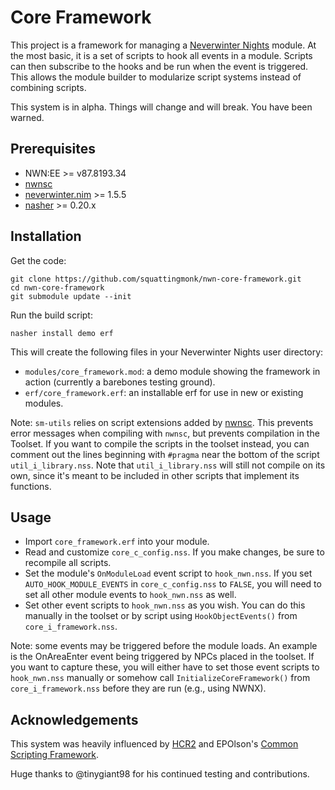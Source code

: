 # Core Framework

This project is a framework for managing a [Neverwinter
Nights](https://neverwintervault.org) module. At the most basic, it is a set of
scripts to hook all events in a module. Scripts can then subscribe to the hooks
and be run when the event is triggered. This allows the module builder to
modularize script systems instead of combining scripts.

This system is in alpha. Things will change and will break. You have been
warned.

## Prerequisites
- NWN:EE >= v87.8193.34
- [nwnsc](https://github.com/nwneetools/nwnsc)
- [neverwinter.nim](https://github.com/niv/neverwinter.nim) >= 1.5.5
- [nasher](https://github.com/squattingmonk/nasher) >= 0.20.x

## Installation
Get the code:
```
git clone https://github.com/squattingmonk/nwn-core-framework.git
cd nwn-core-framework
git submodule update --init
```

Run the build script:
```
nasher install demo erf
```

This will create the following files in your Neverwinter Nights user directory:
- `modules/core_framework.mod`: a demo module showing the framework in action
  (currently a barebones testing ground).
- `erf/core_framework.erf`: an installable erf for use in new or existing
  modules.

Note: `sm-utils` relies on script extensions added by
[nwnsc](https://github.com/nwneetools/nwnsc). This prevents error messages when
compiling with `nwnsc`, but prevents compilation in the Toolset. If you want to
compile the scripts in the toolset instead, you can comment out the lines
beginning with `#pragma` near the bottom of the script `util_i_library.nss`.
Note that `util_i_library.nss` will still not compile on its own, since it's
meant to be included in other scripts that implement its functions.

## Usage
- Import `core_framework.erf` into your module.
- Read and customize `core_c_config.nss`. If you make changes, be sure to
  recompile all scripts.
- Set the module's `OnModuleLoad` event script to `hook_nwn.nss`. If you set
  `AUTO_HOOK_MODULE_EVENTS` in `core_c_config.nss` to `FALSE`, you will need to
  set all other module events to `hook_nwn.nss` as well.
- Set other event scripts to `hook_nwn.nss` as you wish. You can do this
  manually in the toolset or by script using `HookObjectEvents()` from
  `core_i_framework.nss`.

Note: some events may be triggered before the module loads. An example is the
OnAreaEnter event being triggered by NPCs placed in the toolset. If you want to
capture these, you will either have to set those event scripts to `hook_nwn.nss`
manually or somehow call `InitializeCoreFramework()` from `core_i_framework.nss`
before they are run (e.g., using NWNX).

## Acknowledgements
This system was heavily influenced by [HCR2](https://neverwintervault.org/project/nwn1/script/hcr2-nwn1-core-framework-and-systems-final-nbde-hcr2-15)
and EPOlson's [Common Scripting Framework](https://neverwintervault.org/project/nwn2/script/csf-common-scripting-framework).

Huge thanks to @tinygiant98 for his continued testing and contributions.
